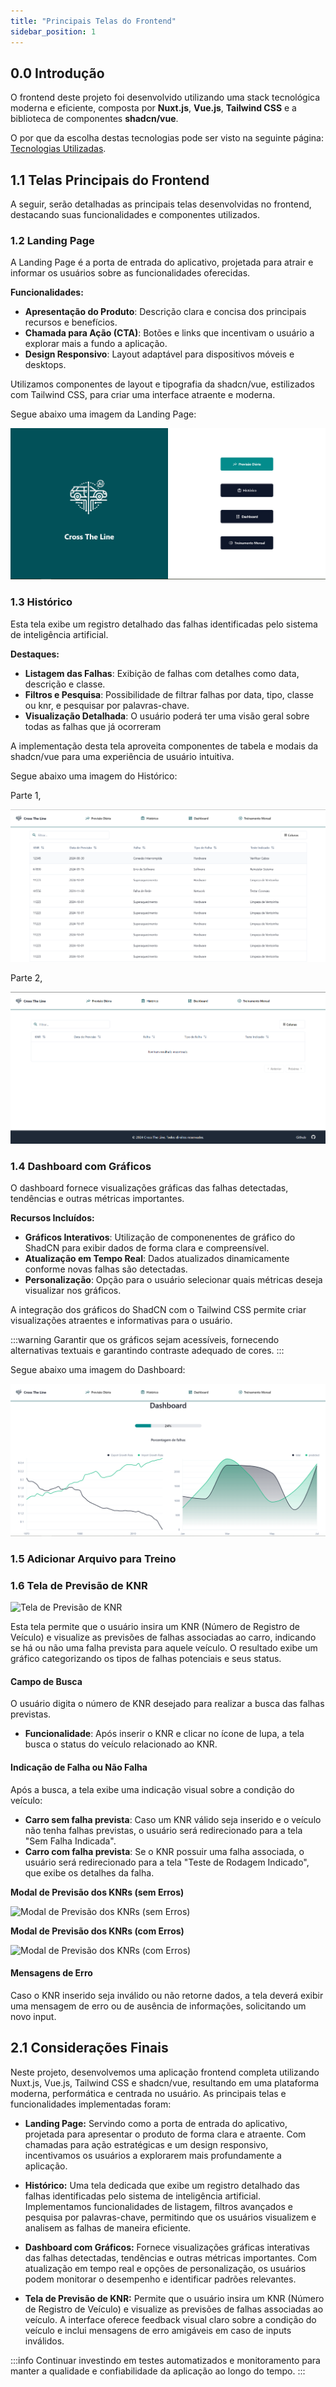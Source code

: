 ```yaml
---
title: "Principais Telas do Frontend"
sidebar_position: 1
---
```


## **0.0** Introdução

O frontend deste projeto foi desenvolvido utilizando uma stack tecnológica moderna e eficiente, composta por **Nuxt.js**, **Vue.js**, **Tailwind CSS** e a biblioteca de componentes **shadcn/vue**.

O por que da escolha destas tecnologias pode ser visto na seguinte página: [Tecnologias Utilizadas](/Sprint%202/Interface).

## **1.1** Telas Principais do Frontend

A seguir, serão detalhadas as principais telas desenvolvidas no frontend, destacando suas funcionalidades e componentes utilizados.

### **1.2** Landing Page

A Landing Page é a porta de entrada do aplicativo, projetada para atrair e informar os usuários sobre as funcionalidades oferecidas.

**Funcionalidades:**

- **Apresentação do Produto**: Descrição clara e concisa dos principais recursos e benefícios.
- **Chamada para Ação (CTA)**: Botões e links que incentivam o usuário a explorar mais a fundo a aplicação.
- **Design Responsivo**: Layout adaptável para dispositivos móveis e desktops.

Utilizamos componentes de layout e tipografia da shadcn/vue, estilizados com Tailwind CSS, para criar uma interface atraente e moderna.

Segue abaixo uma imagem da Landing Page:

![Landing Page](../../../../static/img/LP.png)

### **1.3** Histórico

Esta tela exibe um registro detalhado das falhas identificadas pelo sistema de inteligência artificial.

**Destaques:**

- **Listagem das Falhas**: Exibição de falhas com detalhes como data, descrição e classe.
- **Filtros e Pesquisa**: Possibilidade de filtrar falhas por data, tipo, classe ou knr, e pesquisar por palavras-chave.
- **Visualização Detalhada**: O usuário poderá ter uma visão geral sobre todas as falhas que já ocorreram

A implementação desta tela aproveita componentes de tabela e modais da shadcn/vue para uma experiência de usuário intuitiva.

Segue abaixo uma imagem do Histórico:

Parte 1,

![Histórico 1](../../../../static/img/HistoryReal.png)

Parte 2,

![Histórico 2](../../../../static/img/History2.png)

### **1.4** Dashboard com Gráficos

O dashboard fornece visualizações gráficas das falhas detectadas, tendências e outras métricas importantes.

**Recursos Incluídos:**

- **Gráficos Interativos**: Utilização de componenentes de gráfico do ShadCN para exibir dados de forma clara e compreensível.
- **Atualização em Tempo Real**: Dados atualizados dinamicamente conforme novas falhas são detectadas.
- **Personalização**: Opção para o usuário selecionar quais métricas deseja visualizar nos gráficos.

A integração dos gráficos do ShadCN com o Tailwind CSS permite criar visualizações atraentes e informativas para o usuário.

:::warning
Garantir que os gráficos sejam acessíveis, fornecendo alternativas textuais e garantindo contraste adequado de cores.
:::

Segue abaixo uma imagem do Dashboard:

![Dashboard](../../../../static/img/DashboardReal.png)

### **1.5** Adicionar Arquivo para Treino

### **1.6** Tela de Previsão de KNR

![Tela de Previsão de KNR](/img/previsaoKNR.jpg)

Esta tela permite que o usuário insira um KNR (Número de Registro de Veículo) e visualize as previsões de falhas associadas ao carro, indicando se há ou não uma falha prevista para aquele veículo. O resultado exibe um gráfico categorizando os tipos de falhas potenciais e seus status.


#### Campo de Busca  

O usuário digita o número de KNR desejado para realizar a busca das falhas previstas.  
- **Funcionalidade**: Após inserir o KNR e clicar no ícone de lupa, a tela busca o status do veículo relacionado ao KNR.

#### Indicação de Falha ou Não Falha  

Após a busca, a tela exibe uma indicação visual sobre a condição do veículo:
- **Carro sem falha prevista**: Caso um KNR válido seja inserido e o veículo não tenha falhas previstas, o usuário será redirecionado para a tela "Sem Falha Indicada".
- **Carro com falha prevista**: Se o KNR possuir uma falha associada, o usuário será redirecionado para a tela "Teste de Rodagem Indicado", que exibe os detalhes da falha.

**Modal de Previsão dos KNRs (sem Erros)**

![Modal de Previsão dos KNRs (sem Erros)](/img/previsaoModal1.jpeg)

**Modal de Previsão dos KNRs (com Erros)**

![Modal de Previsão dos KNRs (com Erros)](/img/previsaoModal2.jpg)

#### Mensagens de Erro 

Caso o KNR inserido seja inválido ou não retorne dados, a tela deverá exibir uma mensagem de erro ou de ausência de informações, solicitando um novo input.

## **2.1** Considerações Finais

Neste projeto, desenvolvemos uma aplicação frontend completa utilizando Nuxt.js, Vue.js, Tailwind CSS e shadcn/vue, resultando em uma plataforma moderna, performática e centrada no usuário. As principais telas e funcionalidades implementadas foram:

- **Landing Page:** Servindo como a porta de entrada do aplicativo, projetada para apresentar o produto de forma clara e atraente. Com chamadas para ação estratégicas e um design responsivo, incentivamos os usuários a explorarem mais profundamente a aplicação.

- **Histórico:** Uma tela dedicada que exibe um registro detalhado das falhas identificadas pelo sistema de inteligência artificial. Implementamos funcionalidades de listagem, filtros avançados e pesquisa por palavras-chave, permitindo que os usuários visualizem e analisem as falhas de maneira eficiente.

- **Dashboard com Gráficos:** Fornece visualizações gráficas interativas das falhas detectadas, tendências e outras métricas importantes. Com atualização em tempo real e opções de personalização, os usuários podem monitorar o desempenho e identificar padrões relevantes.

- **Tela de Previsão de KNR:** Permite que o usuário insira um KNR (Número de Registro de Veículo) e visualize as previsões de falhas associadas ao veículo. A interface oferece feedback visual claro sobre a condição do veículo e inclui mensagens de erro amigáveis em caso de inputs inválidos.

:::info 
Continuar investindo em testes automatizados e monitoramento para manter a qualidade e confiabilidade da aplicação ao longo do tempo.
:::